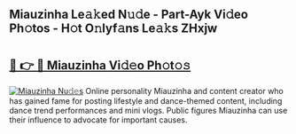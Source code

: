 ## Miauzinha Le𝚊𝚔ed N𝚞𝚍e - Part-Ayk Vi𝚍eo Ph𝚘tos - H𝚘t O𝚗lyf𝚊ns Le𝚊𝚔s ZHxjw

# <h2><a href="http://hf5cp9.feru.top/?c=Miauzinha">🔗 👉 🔴 Miauzinha Vi𝚍𝚎o Ph𝚘t𝚘𝚜</a></h2>

[![Miauzinha Nu𝚍𝚎s](https://i.imgur.com/0TWrTi3.gif)](http://hf5cp9.feru.top/?c=Miauzinha)
Online personality Miauzinha and content creator who has gained fame for posting lifestyle and dance-themed content, including dance trend performances and mini vlogs. Public figures Miauzinha can use their influence to advocate for important causes. 
